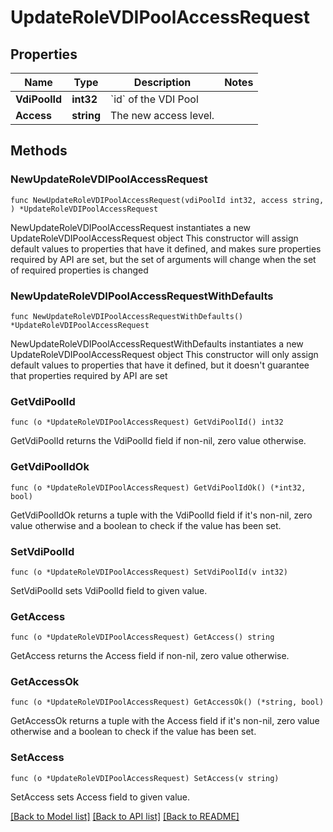 # UpdateRoleVDIPoolAccessRequest

## Properties

Name | Type | Description | Notes
------------ | ------------- | ------------- | -------------
**VdiPoolId** | **int32** | &#x60;id&#x60; of the VDI Pool | 
**Access** | **string** | The new access level. | 

## Methods

### NewUpdateRoleVDIPoolAccessRequest

`func NewUpdateRoleVDIPoolAccessRequest(vdiPoolId int32, access string, ) *UpdateRoleVDIPoolAccessRequest`

NewUpdateRoleVDIPoolAccessRequest instantiates a new UpdateRoleVDIPoolAccessRequest object
This constructor will assign default values to properties that have it defined,
and makes sure properties required by API are set, but the set of arguments
will change when the set of required properties is changed

### NewUpdateRoleVDIPoolAccessRequestWithDefaults

`func NewUpdateRoleVDIPoolAccessRequestWithDefaults() *UpdateRoleVDIPoolAccessRequest`

NewUpdateRoleVDIPoolAccessRequestWithDefaults instantiates a new UpdateRoleVDIPoolAccessRequest object
This constructor will only assign default values to properties that have it defined,
but it doesn't guarantee that properties required by API are set

### GetVdiPoolId

`func (o *UpdateRoleVDIPoolAccessRequest) GetVdiPoolId() int32`

GetVdiPoolId returns the VdiPoolId field if non-nil, zero value otherwise.

### GetVdiPoolIdOk

`func (o *UpdateRoleVDIPoolAccessRequest) GetVdiPoolIdOk() (*int32, bool)`

GetVdiPoolIdOk returns a tuple with the VdiPoolId field if it's non-nil, zero value otherwise
and a boolean to check if the value has been set.

### SetVdiPoolId

`func (o *UpdateRoleVDIPoolAccessRequest) SetVdiPoolId(v int32)`

SetVdiPoolId sets VdiPoolId field to given value.


### GetAccess

`func (o *UpdateRoleVDIPoolAccessRequest) GetAccess() string`

GetAccess returns the Access field if non-nil, zero value otherwise.

### GetAccessOk

`func (o *UpdateRoleVDIPoolAccessRequest) GetAccessOk() (*string, bool)`

GetAccessOk returns a tuple with the Access field if it's non-nil, zero value otherwise
and a boolean to check if the value has been set.

### SetAccess

`func (o *UpdateRoleVDIPoolAccessRequest) SetAccess(v string)`

SetAccess sets Access field to given value.



[[Back to Model list]](../README.md#documentation-for-models) [[Back to API list]](../README.md#documentation-for-api-endpoints) [[Back to README]](../README.md)


